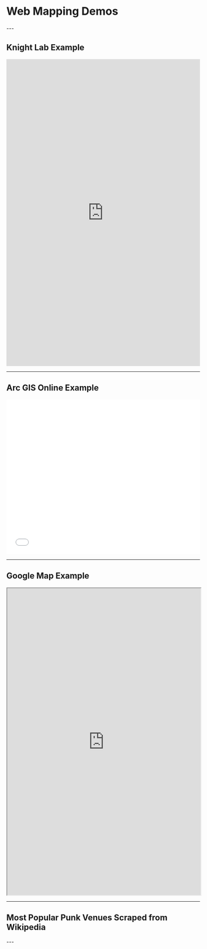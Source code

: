 <h1>Web Mapping Demos</h1>
---
<h2>Knight Lab Example</h2>
<iframe src="https://uploads.knightlab.com/storymapjs/cff836af3872ba47e508eac759ac2034/lab1-knight-lab/index.html" frameborder="0" width="100%" height="800"></iframe>

---

<h2>Arc GIS Online Example</h2>
<style>.embed-container {position: relative; padding-bottom: 80%; height: 0; max-width: 100%;} .embed-container iframe, .embed-container object, .embed-container iframe{position: absolute; top: 0; left: 0; width: 100%; height: 100%;} small{position: absolute; z-index: 40; bottom: 0; margin-bottom: -15px;}</style><div class="embed-container"><iframe width="500" height="400" frameborder="0" scrolling="no" marginheight="0" marginwidth="0" title="311_Incidents_Updated" src="//clarku.maps.arcgis.com/apps/Embed/index.html?webmap=08cbf61b34384c31b4fb54a63bf2d133&extent=-72.0274,42.1836,-71.577,42.3432&home=true&zoom=true&previewImage=false&scale=true&search=true&searchextent=true&legendlayers=true&basemap_gallery=true&disable_scroll=true&theme=dark"></iframe></div>

---

<h2>Google Map Example</h2>
<iframe src="https://www.google.com/maps/d/u/0/embed?mid=14lqjMhAZeGmkEyaTb8BKc1f0BaQ" width="100%" height="800"></iframe>

---
<h2>Most Popular Punk Venues Scraped from Wikipedia</h2>
<script src="https://embed.github.com/view/geojson/MVanDenburg92/mvandenburg92.github.io/main/PunkClubs_Wikipedia.geojson?height=1000&width=800"></script>
---
